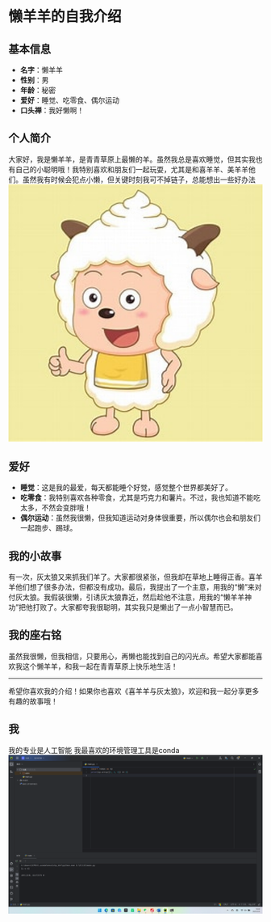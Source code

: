 # 懒羊羊的自我介绍

## 基本信息

- **名字**：懒羊羊
- **性别**：男
- **年龄**：秘密
- **爱好**：睡觉、吃零食、偶尔运动
- **口头禅**：我好懒啊！

## 个人简介

大家好，我是懒羊羊，是青青草原上最懒的羊。虽然我总是喜欢睡觉，但其实我也有自己的小聪明哦！我特别喜欢和朋友们一起玩耍，尤其是和喜羊羊、美羊羊他们。虽然我有时候会犯点小懒，但关键时刻我可不掉链子，总能想出一些好办法
<img src="https://github.com/hhfyx/hhf/blob/master/image/OIP-C.jpg" width="800" alt="截图二">

## 爱好

- **睡觉**：这是我的最爱，每天都能睡个好觉，感觉整个世界都美好了。
- **吃零食**：我特别喜欢各种零食，尤其是巧克力和薯片。不过，我也知道不能吃太多，不然会变胖哦！
- **偶尔运动**：虽然我很懒，但我知道运动对身体很重要，所以偶尔也会和朋友们一起跑步、踢球。

## 我的小故事

有一次，灰太狼又来抓我们羊了。大家都很紧张，但我却在草地上睡得正香。喜羊羊他们想了很多办法，但都没有成功。最后，我提出了一个主意，用我的“懒”来对付灰太狼。我假装很懒，引诱灰太狼靠近，然后趁他不注意，用我的“懒羊羊神功”把他打败了。大家都夸我很聪明，其实我只是懒出了一点小智慧而已。

## 我的座右铭

虽然我很懒，但我相信，只要用心，再懒也能找到自己的闪光点。希望大家都能喜欢我这个懒羊羊，和我一起在青青草原上快乐地生活！

---

希望你喜欢我的介绍！如果你也喜欢《喜羊羊与灰太狼》，欢迎和我一起分享更多有趣的故事哦！


## 我
我的专业是人工智能
我最喜欢的环境管理工具是conda
<img src="https://github.com/hhfyx/hhf/blob/master/image/%E5%B1%8F%E5%B9%95%E6%88%AA%E5%9B%BE%202025-03-06%20145501.png" width="800" alt="截图一">